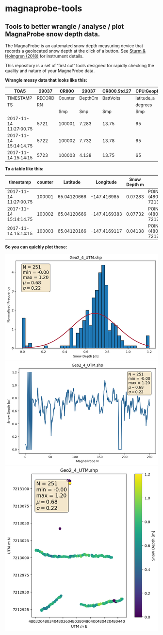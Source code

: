 # magnaprobe-tools
## Tools to better wrangle / analyse / plot MagnaProbe snow depth data.

The MagnaProbe is an automated snow depth measuring device that records a geolocated snow depth at the click of a button. See [Sturm & Holmgren (2018)](https://doi.org/10.1029/2018WR023559) for instrument details.

This repository is a set of 'first cut' tools designed for rapidly checking the quality and nature of your MagnaProbe data. 

**Wrangle messy data that looks like this:**

| TOA5 | 29037 | CR800 | 29037 | CR800.Std.27 | CPU:Geophys2_GPSProbe.CR8 | 60528 | OperatorView |  |  |  |  |  |  |  |  |  |  |  |  |  |  |
|------------------------|--------|---------|---------|--------------|---------------------------|------------|--------------|-------------|-------------|-----------------|------|-----------|------------|---------------|----------------|-------|------------|-----------|---------|---------|--------------|
| TIMESTAMP | RECORD | Counter | DepthCm | BattVolts | latitude_a | latitude_b | Longitude_a | Longitude_b | fix_quality | nmbr_satellites | HDOP | altitudeB | DepthVolts | LatitudeDDDDD | LongitudeDDDDD | month | dayofmonth | hourofday | minutes | seconds | microseconds |
| TS | RN |  |  |  | degrees | minutes | degrees | minutes | unitless |  |  |  |  |  |  |  |  |  |  |  |  |
|  |  | Smp | Smp | Smp | Smp | Smp | Smp | Smp | Smp | Smp | Smp | Smp | Smp | Smp | Smp | Smp | Smp | Smp | Smp | Smp | Smp |
| 2017-11-14 11:27:00.75 | 5721 | 100001 | 7.283 | 13.75 | 65 | 2.4724 | -147 | -25.0191 | 1 | 5 | 1.7 | 723.9 | 0.48 | 0.04120666 | -0.416985 | 11 | 14 | 11 | 27 | 0 | 750000 |
| 2017-11-14 15:14:14.75 | 5722 | 100002 | 7.732 | 13.78 | 65 | 2.4724 | -147 | -25.0163 | 1 | 5 | 1.7 | 723.1 | 0.51 | 0.04120666 | -0.4169383 | 11 | 14 | 15 | 14 | 14 | 750000 |
| 2017-11-14 15:14:15 | 5723 | 100003 | 4.138 | 13.75 | 65 | 2.4721 | -147 | -25.0147 | 1 | 9 | 0.9 | 729.4 | 0.28 | 0.04120166 | -0.4169117 | 11 | 14 | 15 | 14 | 15 | 0 |


**To a table like this:**

| timestamp | counter | Latitude | Longitude | Snow Depth m | geometry |
|------------------------|---------|-------------|--------------|--------------|---------------------------------------------|
| 2017-11-14 11:27:00.75 | 100001 | 65.04120666 | -147.416985 | 0.07283 | POINT (480366.7874728901 7213111.766199158) |
| 2017-11-14 15:14:14.75 | 100002 | 65.04120666 | -147.4169383 | 0.07732 | POINT (480368.9862584753 7213111.751691903) |
| 2017-11-14 15:14:15 | 100003 | 65.04120166 | -147.4169117 | 0.04138 | POINT (480370.2349955766 7213111.186195726) |


**So you can quickly plot these:**

![Geo24hist](output_data/Geo2_4_UTM_histogram.png)
![Geo24line](output_data/Geo2_4_UTM_line_plot.png)
![Geo24map](output_data/Geo2_4_UTM_depth_map.png)










